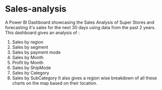 # Sales-analysis
A Power BI Dashboard showcasing the Sales Analysis of Super Stores and forecasting it's sales for the next 30 days using data from the past 2 years. This dashboard gives an analysis of :
1. Sales by region
2. Sales by segment
3. Sales by payment mode
4. Sales by Month
5. Profit by Month
6. Sales by ShipMode
7. Sales by Category
8. Sales by SubCategory
                       It also gives a region wise breakdown of all these charts on the map based on their location.
